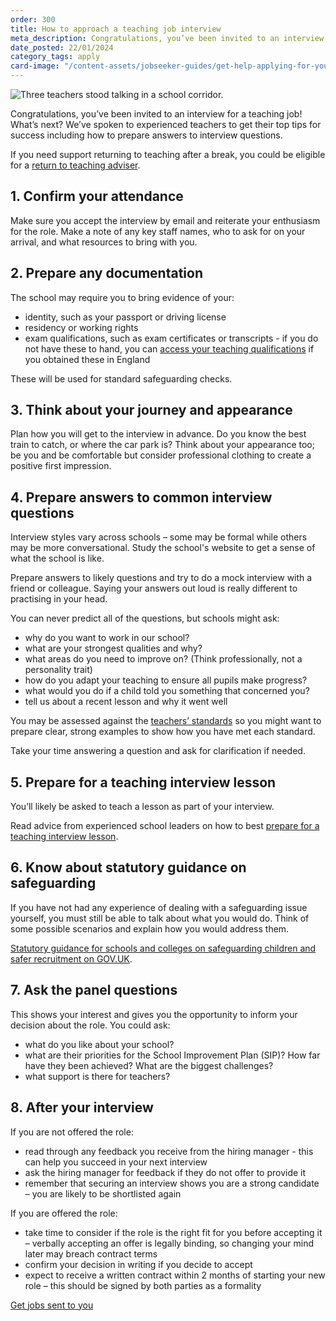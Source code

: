 ```yaml
---
order: 300
title: How to approach a teaching job interview
meta_description: Congratulations, you’ve been invited to an interview for a teaching job! What’s next? We’ve spoken to experienced teachers to get their top tips for success including how to prepare answers to interview questions.
date_posted: 22/01/2024
category_tags: apply
card-image: "/content-assets/jobseeker-guides/get-help-applying-for-your-teaching-role/how-to-approach-your-teaching-job-interview.jpg"
---
```


![Three teachers stood talking in a school corridor.](/content-assets/jobseeker-guides/get-help-applying-for-your-teaching-role/how-to-approach-your-teaching-job-interview.jpg)

Congratulations, you’ve been invited to an interview for a teaching job! What’s next? We’ve spoken to experienced teachers to get their top tips for success including how to prepare answers to interview questions.

If you need support returning to teaching after a break, you could be eligible for a [return to teaching adviser](https://getintoteaching.education.gov.uk/landing/return-to-teaching-advisers).

## 1. Confirm your attendance
Make sure you accept the interview by email and reiterate your enthusiasm for the role. Make a note of any key staff names, who to ask for on your arrival, and what resources to bring with you.

## 2. Prepare any documentation
The school may require you to bring evidence of your:

* identity, such as your passport or driving license
* residency or working rights
* exam qualifications, such as exam certificates or transcripts - if you do not have these to hand, you can [access your teaching qualifications](https://www.gov.uk/guidance/access-your-teaching-qualifications) if you obtained these in England

These will be used for standard safeguarding checks.

## 3. Think about your journey and appearance
Plan how you will get to the interview in advance. Do you know the best train to catch, or where the car park is? Think about your appearance too; be you and be comfortable but consider professional clothing to create a positive first impression. 

## 4. Prepare answers to common interview questions
Interview styles vary across schools – some may be formal while others may be more conversational. Study the school's website to get a sense of what the school is like. 

Prepare answers to likely questions and try to do a mock interview with a friend or colleague. Saying your answers out loud is really different to practising in your head. 

You can never predict all of the questions, but schools might ask:

* why do you want to work in our school?
* what are your strongest qualities and why? 
* what areas do you need to improve on? (Think professionally, not a personality trait)
* how do you adapt your teaching to ensure all pupils make progress?
* what would you do if a child told you something that concerned you?
* tell us about a recent lesson and why it went well

You may be assessed against the [teachers’ standards](https://www.gov.uk/government/publications/teachers-standards) so you might want to prepare clear, strong examples to show how you have met each standard. 

Take your time answering a question and ask for clarification if needed. 

## 5. Prepare for a teaching interview lesson
You’ll likely be asked to teach a lesson as part of your interview. 

Read advice from experienced school leaders on how to best [prepare for a teaching interview lesson](https://teaching-vacancies.service.gov.uk/jobseeker-guides/get-help-applying-for-your-teaching-role/prepare-for-a-teaching-job-interview-lesson).

## 6. Know about statutory guidance on safeguarding
If you have not had any experience of dealing with a safeguarding issue yourself, you must still be able to talk about what you would do. Think of some possible scenarios and explain how you would address them.

[Statutory guidance for schools and colleges on safeguarding children and safer recruitment on GOV.UK](https://www.gov.uk/government/publications/keeping-children-safe-in-education--2).

## 7. Ask the panel questions
This shows your interest and gives you the opportunity to inform your decision about the role. You could ask:

* what do you like about your school?
* what are their priorities for the School Improvement Plan (SIP)? How far have they been achieved? What are the biggest challenges?
* what support is there for teachers?

## 8. After your interview
If you are not offered the role: 

* read through any feedback you receive from the hiring manager - this can help you succeed in your next interview 
* ask the hiring manager for feedback if they do not offer to provide it 
* remember that securing an interview shows you are a strong candidate – you are likely to be shortlisted again 

If you are offered the role:  

* take time to consider if the role is the right fit for you before accepting it – verbally accepting an offer is legally binding, so changing your mind later may breach contract terms 
* confirm your decision in writing if you decide to accept 
* expect to receive a written contract within 2 months of starting your new role – this should be signed by both parties as a formality 

<a href="https://teaching-vacancies.service.gov.uk/subscriptions/new" class="govuk-button">Get jobs sent to you</a>
